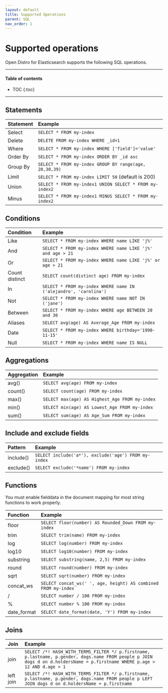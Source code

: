 ```yaml
---
layout: default
title: Supported Operations
parent: SQL
nav_order: 1
---
```


# Supported operations

Open Distro for Elasticsearch supports the following SQL operations.


---

#### Table of contents
- TOC
{:toc}


---

## Statements

Statement | Example
:--- | :---
Select | `SELECT * FROM my-index`
Delete | `DELETE FROM my-index WHERE _id=1`
Where | `SELECT * FROM my-index WHERE ['field']='value'`
Order By | `SELECT * FROM my-index ORDER BY _id asc`
Group By | `SELECT * FROM my-index GROUP BY range(age, 20,30,39)`
Limit | `SELECT * FROM my-index LIMIT 50` (default is 200)
Union | `SELECT * FROM my-index1 UNION SELECT * FROM my-index2`
Minus | `SELECT * FROM my-index1 MINUS SELECT * FROM my-index2`


## Conditions

Condition | Example
:--- | :---
Like | `SELECT * FROM my-index WHERE name LIKE 'j%'`
And | `SELECT * FROM my-index WHERE name LIKE 'j%' and age > 21`
Or | `SELECT * FROM my-index WHERE name LIKE 'j%' or age > 21`
Count distinct | `SELECT count(distinct age) FROM my-index`
In | `SELECT * FROM my-index WHERE name IN ('alejandro', 'carolina')`
Not | `SELECT * FROM my-index WHERE name NOT IN ('jane')`
Between | `SELECT * FROM my-index WHERE age BETWEEN 20 and 30`
Aliases | `SELECT avg(age) AS Average_Age FROM my-index`
Date | `SELECT * FROM my-index WHERE birthday='1990-11-15'`
Null | `SELECT * FROM my-index WHERE name IS NULL`


## Aggregations

Aggregation | Example
:--- | :---
avg() | `SELECT avg(age) FROM my-index`
count() | `SELECT count(age) FROM my-index`
max() | `SELECT max(age) AS Highest_Age FROM my-index`
min() | `SELECT min(age) AS Lowest_Age FROM my-index`
sum() | `SELECT sum(age) AS Age_Sum FROM my-index`


## Include and exclude fields

Pattern | Example
:--- | :---
include() | `SELECT include('a*'), exclude('age') FROM my-index`
exclude() | `SELECT exclude('*name') FROM my-index`


## Functions

You must enable fielddata in the document mapping for most string functions to work properly.

Function | Example
:--- | :---
floor | `SELECT floor(number) AS Rounded_Down FROM my-index`
trim | `SELECT trim(name) FROM my-index`
log | `SELECT log(number) FROM my-index`
log10 | `SELECT log10(number) FROM my-index`
substring | `SELECT substring(name, 2,5) FROM my-index`
round | `SELECT round(number) FROM my-index`
sqrt | `SELECT sqrt(number) FROM my-index`
concat_ws | `SELECT concat_ws(' ', age, height) AS combined FROM my-index`
/ | `SELECT number / 100 FROM my-index`
% | `SELECT number % 100 FROM my-index`
date\_format | `SELECT date_format(date, 'Y') FROM my-index`


## Joins

Join | Example
:--- | :---
join | `SELECT /*! HASH_WITH_TERMS_FILTER */ p.firstname, p.lastname, p.gender, dogs.name FROM people p JOIN dogs d on d.holdersName = p.firstname WHERE p.age > 12 AND d.age > 1`
left join | `SELECT /*! HASH_WITH_TERMS_FILTER */ p.firstname, p.lastname, p.gender, dogs.name FROM people p LEFT JOIN dogs d on d.holdersName = p.firstname`
